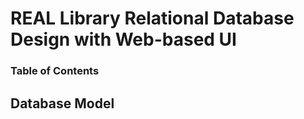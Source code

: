 # REAL Library Relational Database Design with Web-based UI


### Table of Contents

## Database Model
